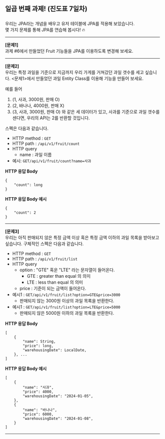 ## 일곱 번째 과제! (진도표 7일차)

#####

우리는 JPA라는 개념을 배우고 유저 테이블에 JPA를 적용해 보았습니다.  
몇 가지 문제를 통해 JPA를 연습해 봅시다! 🔥

---

**[문제1]**  
과제 #6에서 만들었던 Fruit 기능들을 JPA를 이용하도록 변경해 보세요.

---

**[문제2]**  
우리는 특정 과일을 기준으로 지금까지 우리 가게를 거쳐갔던 과일 갯수를 세고 싶습니다.
<문제1>에서 만들었던 과일 Entity Class를 이용해 기능을 만들어 보세요.

예를 들어

1. (1, 사과, 3000원, 판매 O)
2. (2, 바나나, 4000원, 판매 X)
3. (3, 사과, 3000원, 판매 O)
   와 같은 세 데이터가 있고, 사과를 기준으로 과일 갯수를 센다면, 우리의 API는 2를 반환할 것입니다.

스펙은 다음과 같습니다.

- HTTP method : ```GET```
- HTTP path : ```/api/v1/fruit/count```
- HTTP query
    - name : 과일 이름
- 예시: ```GET/api/v1/fruit/count?name=사과 ```

**HTTP 응답 Body**

```
{
    "count": long
}
```

**HTTP 응답 Body 예시**

```
{
    "count": 2
}
```

---

**[문제3]**  
우리는 아직 판매되지 않은 특정 금액 이상 혹은 특정 금액 이하의 과일 목록을 받아보고 싶습니다.
구체적인 스펙은 다음과 같습니다.

- HTTP method : ```GET```
- HTTP path : ```/api/v1/fruit/list```
- HTTP query
    - option : "GTE" 혹운 "LTE" 라는 문자열이 들어온다.
        - GTE : greater than equal 의 의미
        - LTE : less than equal 의 의미
    - price : 기준이 되는 금액이 들어온다.
- 예시1 : ```GET/api/v1/fruit/list?option=GTE&price=3000 ```
    - 판매되지 않는 3000원 이상의 과일 목록을 반환한다.
- 예시1 : ```GET/api/v1/fruit/list?option=LTE&price=5000 ```
    - 판매되지 않은 5000원 이하의 과일 목록을 반환한다.

**HTTP 응답 Body**

```
[
    {
        "name": String,
        "price": long,
        "warehousingDate": LocalDate,
    }, ...
]
```

**HTTP 응답 Body 예시**

```
[
    {
        "name": "사과",
        "price": 4000,
        "warehousingDate": "2024-01-05",
    },
    {
        "name": "바나나",
        "price": 6000,
        "warehousingDate": "2024-01-08",
    }
]
```

---